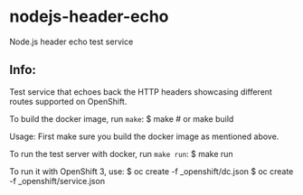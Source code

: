 # nodejs-header-echo
Node.js header echo test service


Info:
-----
Test service that echoes back the HTTP headers showcasing different routes supported on OpenShift.

To build the docker image, run ```make```:
    $  make     #  or make build
  
  
Usage: 
First make sure you build the docker image as mentioned above.

To run the test server with docker, run ```make run```: 
    $  make run 
    
To run it with OpenShift 3, use:
    $  oc create -f _openshift/dc.json
    $  oc create -f _openshift/service.json

